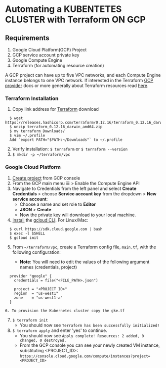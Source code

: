 # Automating a KUBENTETES CLUSTER  with Terraform ON GCP

## Requirements
1. Google Cloud Platform(GCP) Project
2. GCP service account private key
3. Google Compute Engine
4. Terraform (for automating resource creation)

A GCP project can have up to five VPC networks, and each Compute Engine instance belongs to one VPC network. If interested in the Terraform [GCP provider](https://www.terraform.io/docs/providers/google/index.html) docs or more generally about Terraform resources read [here](https://www.terraform.io/docs/configuration/resources.html).

### Terraform Installation
1. Copy link address for [Terraform](https://www.terraform.io/downloads.html) download
  ```
    $ wget https://releases.hashicorp.com/terraform/0.12.16/terraform_0.12.16_darwin_amd64.zip
    $ unzip terraform_0.12.16_darwin_amd64.zip
    $ mv terraform Downloads/
    $ vim ~/.profile
    Add `export PATH="$PATH:~/Downloads"` to ~/.profile
  ```
2. Verify installation: `$ terraform` or `$ terraform --version`
3. `$ mkdir -p ~/terraform/vpc`

### Google Cloud Platform
1. [Create project](https://console.cloud.google.com/projectcreate) from GCP console
2. From the GCP main menu ☰ > Enable the Compute Engine API
3. Navigate to Credentials from the left panel and select **Create Credentials** > choose **Service account key** from the dropdown > **New service account**:
      + Choose a name and set role to **Editor**
      + **JSON** > **Create**
      + Now the private key will download to your local machine.
4. [Install](https://cloud.google.com/sdk/docs/downloads-interactive) the [gcloud CLI](https://cloud.google.com/sdk/gcloud/). For Linux/Mac:

  ```
    $ curl https://sdk.cloud.google.com | bash
    $ exec -l $SHELL
    $ gcloud init
  ```
5. From `~/terraform/vpc`, create a Terraform config file, `main.tf`, with the following configuration:

      + **Note:** You will need to edit the values of the following argument names (credentials, project)

  ```
    provider "google" {
      credentials = file("<FILE_PATH>.json")         

      project = "<PROJECT_ID>"              
      region  = "us-west1"
      zone    = "us-west1-a"
    }

 6. To provision the Kubernetes cluster copy the gke.tf  
  ```

7. `$ terraform init`
    + You should now see `Terraform has been successfully initialized!`
8. `$ terraform apply` and enter 'yes' to continue.
    + You should now see `Apply complete! Resources: 2 added, 0 changed, 0 destroyed.`
    + From the GCP console you can see your newly created VM instance, substituting <PROJECT_ID>: 
    `https://console.cloud.google.com/compute/instances?project=<PROJECT_ID>` 

